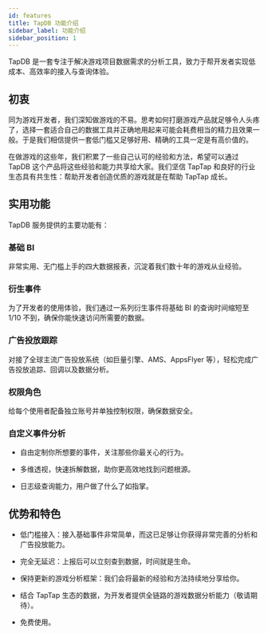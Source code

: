 ```yaml
---
id: features
title: TapDB 功能介绍
sidebar_label: 功能介绍
sidebar_position: 1
---
```


TapDB 是一套专注于解决游戏项目数据需求的分析工具，致力于帮开发者实现低成本、高效率的接入与查询体验。

## 初衷

同为游戏开发者，我们深知做游戏的不易。思考如何打磨游戏产品就足够令人头疼了，选择一套适合自己的数据工具并正确地用起来可能会耗费相当的精力且效果一般。于是我们相信提供一套低门槛又足够好用、精确的工具一定是有高价值的。

在做游戏的这些年，我们积累了一些自己认可的经验和方法，希望可以通过 TapDB 这个产品将这些经验和能力共享给大家。我们坚信 TapTap 和良好的行业生态具有共生性：帮助开发者创造优质的游戏就是在帮助 TapTap 成长。

## 实用功能

TapDB 服务提供的主要功能有：

### 基础 BI

非常实用、无门槛上手的四大数据报表，沉淀着我们数十年的游戏从业经验。

### 衍生事件

为了开发者的使用体验，我们通过一系列衍生事件将基础 BI 的查询时间缩短至 1/10 不到，确保你能快速访问所需要的数据。

### 广告投放跟踪

对接了全球主流广告投放系统（如巨量引擎、AMS、AppsFlyer 等），轻松完成广告投放追踪、回调以及数据分析。

### 权限角色

给每个使用者配备独立账号并单独控制权限，确保数据安全。

### 自定义事件分析

- 自由定制你所想要的事件，关注那些你最关心的行为。

- 多维透视，快速拆解数据，助你更高效地找到问题根源。

- 日志级查询能力，用户做了什么了如指掌。

## 优势和特色

- 低门槛接入：接入基础事件非常简单，而这已足够让你获得非常完善的分析和广告投放能力。

- 完全无延迟：上报后可以立刻查到数据，时间就是生命。

- 保持更新的游戏分析框架：我们会将最新的经验和方法持续地分享给你。

- 结合 TapTap 生态的数据，为开发者提供全链路的游戏数据分析能力（敬请期待）。

- 免费使用。

